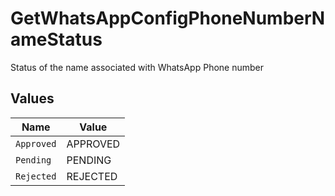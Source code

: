 # GetWhatsAppConfigPhoneNumberNameStatus

Status of the name associated with WhatsApp Phone number


## Values

| Name       | Value      |
| ---------- | ---------- |
| `Approved` | APPROVED   |
| `Pending`  | PENDING    |
| `Rejected` | REJECTED   |